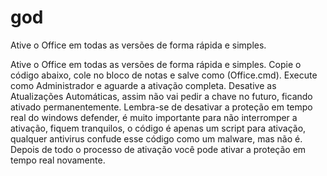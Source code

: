 # god
Ative o Office em todas as versões de forma rápida e simples.


Ative o Office em todas as versões de forma rápida e simples. Copie o código abaixo, cole no bloco de notas e salve como (Office.cmd). Execute como Administrador e aguarde a ativação completa. Desative as Atualizações Automáticas, assim não vai pedir a chave no futuro, ficando ativado permanentemente.   Lembra-se de desativar a proteção em tempo real do windows defender, é muito importante para não interromper a ativação, fiquem tranquilos, o código é apenas um script para ativação, qualquer antivirus confude esse código como um malware, mas não é. Depois de todo o processo de ativação você pode ativar a proteção em tempo real novamente.
